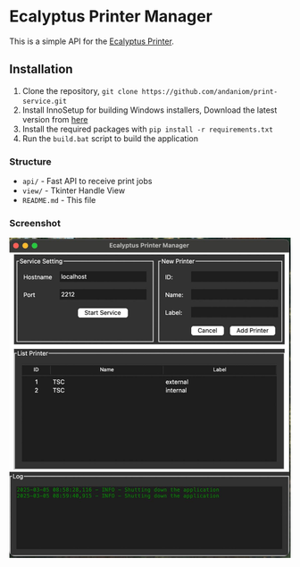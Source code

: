 # Ecalyptus Printer Manager

This is a simple API for the [Ecalyptus Printer](https://github.com/andaniom/print-service).

## Installation

1. Clone the repository, `git clone https://github.com/andaniom/print-service.git`
2. Install InnoSetup for building Windows installers, Download the latest version from [here](https://www.jrsoftware.org/isinfo.php) 
3. Install the required packages with `pip install -r requirements.txt`
4. Run the `build.bat` script to build the application

### Structure

* `api/` - Fast API to receive print jobs
* `view/` - Tkinter Handle View
* `README.md` - This file

### Screenshot

![Screenshot of the Ecalyptus Printer Manager](screenshot.jpeg)